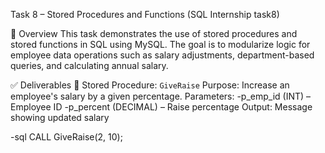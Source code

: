  Task 8 – Stored Procedures and Functions (SQL Internship task8)

 📌 Overview
This task demonstrates the use of stored procedures and stored functions in SQL using MySQL. The goal is to modularize logic for employee data operations such as salary adjustments, department-based queries, and calculating annual salary.

✅ Deliverables
🔹 Stored Procedure: `GiveRaise`
Purpose: Increase an employee's salary by a given percentage.
Parameters: 
-p_emp_id (INT) – Employee ID
-p_percent (DECIMAL) – Raise percentage
Output: Message showing updated salary

-sql
CALL GiveRaise(2, 10);
